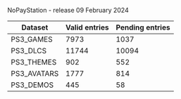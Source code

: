 NoPayStation - release 09 February 2024

|  Dataset  |Valid entries|Pending entries|
|-----------|-------------|---------------|
| PS3_GAMES |     7973    |      1037     |
|  PS3_DLCS |    11744    |     10094     |
| PS3_THEMES|     902     |      552      |
|PS3_AVATARS|     1777    |      814      |
| PS3_DEMOS |     445     |       58      |